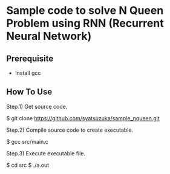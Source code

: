 # Sample code to solve N Queen Problem using RNN (Recurrent Neural Network)

## Prerequisite

* Install gcc

## How To Use

Step.1) Get source code.

 $ git clone https://github.com/syatsuzuka/sample_nqueen.git

Step.2) Compile source code to create executable.

 $ gcc src/main.c

Step.3) Execute executable file.

 $ cd src
 $ ./a.out

